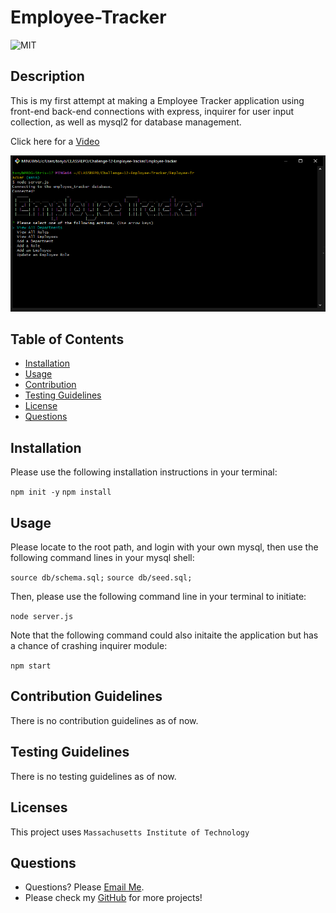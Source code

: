 # Employee-Tracker


  ![MIT](https://img.shields.io/badge/license-MIT-green)

## Description
This is my first attempt at making a Employee Tracker application using front-end back-end connections with express, 
inquirer for user input collection, as well as mysql2 for database management. 

Click here for a [Video](https://www.loom.com/share/bc55d46be6984d1e9b1e4078fd113355)

![This is an image](SS.png)

## Table of Contents
- [Installation](#installation)
- [Usage](#usage)
- [Contribution](#contributing)
- [Testing Guidelines](#testing)
- [License](#licenses)
- [Questions](#questions)


## Installation <a name="installation"></a>

Please use the following installation instructions in your terminal:

```npm init -y```
```npm install```



## Usage <a name="usage"></a>

Please locate to the root path, and login with your own mysql, then use the following command lines in your mysql shell:

```source db/schema.sql;```
```source db/seed.sql;```

Then, please use the following command line in your terminal to initiate:

```node server.js```

Note that the following command could also initaite the application but has a chance of crashing inquirer module:

```npm start```



## Contribution Guidelines <a name="contributing"></a>

There is no contribution guidelines as of now. 



## Testing Guidelines <a name="testing"></a>

There is no testing guidelines as of now. 



## Licenses <a name="licenses"></a>

This project uses  ```Massachusetts Institute of Technology```



## Questions <a name="questions"></a>

- Questions? Please [Email Me](mailto:tony.bs.0303@gmail.com).
- Please check my [GitHub](https://github.com/tonybs03) for more projects!
